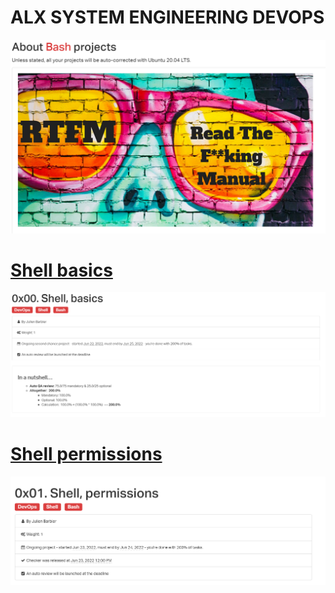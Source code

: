 # ALX SYSTEM ENGINEERING DEVOPS

![Screenshot](./0x00-shell_basics/assets/rmm00.png)

<a href=https://github.com/osala-eng/alx-system_engineering-devops/tree/master/0x00-shell_basics><h1>Shell basics</h1></a>

![Screenshot](./0x00-shell_basics/assets/rm00.png)

<a href=https://github.com/osala-eng/alx-system_engineering-devops/tree/master/0x01-shell_permissions><h1>Shell permissions</h1></a>

![Screenshot](./0x00-shell_basics/assets/rmm01.png)
